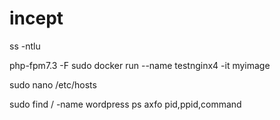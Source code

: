 # incept

ss -ntlu

php-fpm7.3 -F
 sudo docker run --name testnginx4 -it myimage

  sudo nano /etc/hosts


  sudo find / -name wordpress
  ps axfo pid,ppid,command

